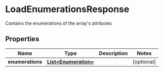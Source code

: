 

# LoadEnumerationsResponse

Contains the enumerations of the array's attributes

## Properties

| Name | Type | Description | Notes |
|------------ | ------------- | ------------- | -------------|
|**enumerations** | [**List&lt;Enumeration&gt;**](Enumeration.md) |  |  [optional] |



